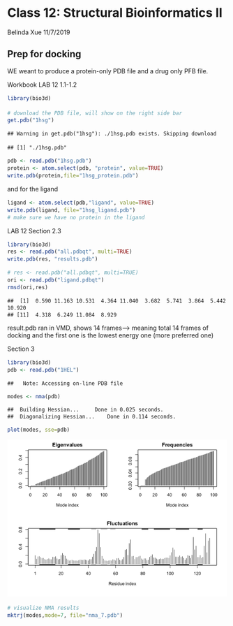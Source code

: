 Class 12: Structural Bioinformatics II
================
Belinda Xue
11/7/2019

## Prep for docking

WE weant to produce a protein-only PDB file and a drug only PFB file.

Workbook LAB 12 1.1-1.2

``` r
library(bio3d)

# download the PDB file, will show on the right side bar
get.pdb("1hsg")
```

    ## Warning in get.pdb("1hsg"): ./1hsg.pdb exists. Skipping download

    ## [1] "./1hsg.pdb"

``` r
pdb <- read.pdb("1hsg.pdb")
protein <- atom.select(pdb, "protein", value=TRUE)
write.pdb(protein,file="1hsg_protein.pdb")
```

and for the ligand

``` r
ligand <- atom.select(pdb,"ligand", value=TRUE)
write.pdb(ligand, file="1hsg_ligand.pdb")
# make sure we have no protein in the ligand
```

LAB 12 Section 2.3

``` r
library(bio3d)
res <- read.pdb("all.pdbqt", multi=TRUE)
write.pdb(res, "results.pdb")
```

``` r
# res <- read.pdb("all.pdbqt", multi=TRUE)
ori <- read.pdb("ligand.pdbqt")
rmsd(ori,res)
```

    ##  [1]  0.590 11.163 10.531  4.364 11.040  3.682  5.741  3.864  5.442 10.920
    ## [11]  4.318  6.249 11.084  8.929

result.pdb ran in VMD, shows 14 frames–\> meaning total 14 frames of
docking and the first one is the lowest energy one (more preferred one)

Section 3

``` r
library(bio3d)
pdb <- read.pdb("1HEL")
```

    ##   Note: Accessing on-line PDB file

``` r
modes <- nma(pdb)
```

    ##  Building Hessian...     Done in 0.025 seconds.
    ##  Diagonalizing Hessian...    Done in 0.114 seconds.

``` r
plot(modes, sse=pdb)
```

![](class12_files/figure-gfm/unnamed-chunk-6-1.png)<!-- -->

``` r
# visualize NMA results
mktrj(modes,mode=7, file="nma_7.pdb")
```
